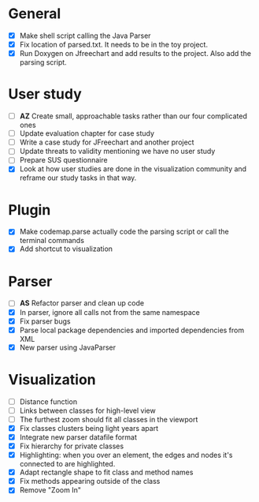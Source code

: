 # General
- [x] Make shell script calling the Java Parser
- [x] Fix location of parsed.txt. It needs to be in the toy project.
- [x] Run Doxygen on Jfreechart and add results to the project. Also add the parsing script.

# User study
- [ ] **AZ** Create small, approachable tasks rather than our four complicated ones
- [ ] Update evaluation chapter for case study
- [ ] Write a case study for JFreechart and another project
- [ ] Update threats to validity mentioning we have no user study
- [ ] Prepare SUS questionnaire
- [x] Look at how user studies are done in the visualization community and reframe our study tasks in that way.

# Plugin
- [x] Make codemap.parse actually code the parsing script or call the terminal commands
- [x] Add shortcut to visualization

# Parser
- [ ] **AS** Refactor parser and clean up code
- [x] In parser, ignore all calls not from the same namespace
- [x] Fix parser bugs
- [x] Parse local package dependencies and imported dependencies from XML
- [x] New parser using JavaParser

# Visualization
- [ ] Distance function
- [ ] Links between classes for high-level view
- [ ] The furthest zoom should fit all classes in the viewport
- [x] Fix classes clusters being light years apart
- [x] Integrate new parser datafile format
- [x] Fix hierarchy for private classes
- [x] Highlighting: when you over an element, the edges and nodes it's connected to are highlighted.
- [x] Adapt rectangle shape to fit class and method names
- [x] Fix methods appearing outside of the class
- [x] Remove "Zoom In"

